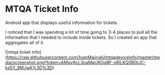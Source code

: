 # MTQA Ticket Info

Android app that displays useful information for tickets.

I noticed that I was spending a lot of time going to 3-4 places to pull all the information that I needed to include inside tickets. So I created an app that aggregates all of it. 

![mtqa ticket info] (https://raw.githubusercontent.com/IvanMwiruki/mtqadeviceinfo/master/media/screenshot.png?token=AMqy9cL3oaMaUKOgBF-xRILKQ0B0tJC-ks5Y_9MJwA%3D%3D)
